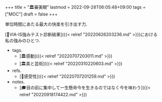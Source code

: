 +++
title = "🏛審美眼"
lastmod = 2022-09-28T06:05:48+09:00
tags = ["MOC"]
draft = false
+++

単位時間にあたる最大の快楽を引き出す力.

[🦊VIA-IS強みテスト診断結果]({{< relref "20220626203236.md" >}})における私の強みのひとつ.

-   tags.
    -   [🏛感動]({{< relref "20220707203011.md" >}})
    -   [🏛美と芸術]({{< relref "20220310220603.md" >}})
-   refs.
    -   [📝感受性]({{< relref "20220707201259.md" >}})
-   notes.
    -   [🎓目の前に集中して一生懸命今を生きるのではなく今を味わう]({{< relref "20220918174422.md" >}})
